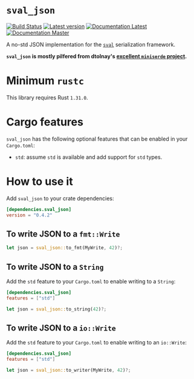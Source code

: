 # `sval_json`

[![Build Status](https://travis-ci.com/sval-rs/sval.svg?branch=master)](https://travis-ci.com/sval-rs/sval)
[![Latest version](https://img.shields.io/crates/v/sval_json.svg)](https://crates.io/crates/sval_json)
[![Documentation Latest](https://docs.rs/sval_json/badge.svg)](https://docs.rs/sval_json)
[![Documentation Master](https://img.shields.io/badge/docs-master-lightgrey.svg)](https://sval-rs.github.io/sval/sval_json/index.html)

A no-std JSON implementation for the [`sval`](https://crates.io/crates/sval) serialization framework.

**`sval_json` is mostly pilfered from dtolnay's [excellent `miniserde` project](https://github.com/dtolnay/miniserde).**

# Minimum `rustc`

This library requires Rust `1.31.0`.

# Cargo features

`sval_json` has the following optional features that can be enabled in your `Cargo.toml`:

- `std`: assume `std` is available and add support for `std` types.

# How to use it

Add `sval_json` to your crate dependencies:

```toml
[dependencies.sval_json]
version = "0.4.2"
```

## To write JSON to a `fmt::Write`

```rust
let json = sval_json::to_fmt(MyWrite, 42)?;
```

## To write JSON to a `String`

Add the `std` feature to your `Cargo.toml` to enable writing to a `String`:

```toml
[dependencies.sval_json]
features = ["std"]
```

```rust
let json = sval_json::to_string(42)?;
```

## To write JSON to a `io::Write`

Add the `std` feature to your `Cargo.toml` to enable writing to an `io::Write`:

```toml
[dependencies.sval_json]
features = ["std"]
```

```rust
let json = sval_json::to_writer(MyWrite, 42)?;
```
